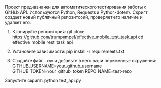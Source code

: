 Проект предназначен для автоматического тестирования работы с GitHub API. 
Используются Python, Requests и Python-dotenv.
Скрипт создает новый публичный репозиторий, проверяет его наличие и удаляет его.

1. Клонируйте репозиторий:
git clone https://github.com/trumpumpel/effective_mobile_test_task_api
cd effective_mobile_test_task_api


2. Установите зависимости:
pip install -r requirements.txt


3. Создайте файл `.env` и добавьте в него ваши переменные окружения:
GITHUB_USERNAME=your_github_username
GITHUB_TOKEN=your_github_token
REPO_NAME=test-repo


Запустите скрипт:
python test_api.py